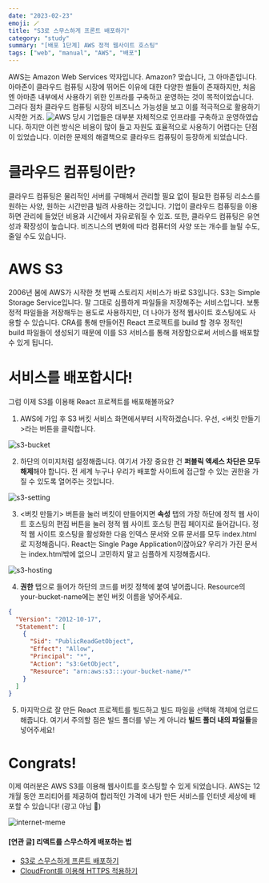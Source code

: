 ```yaml
---
date: "2023-02-23"
emoji: 🪄
title: "S3로 스무스하게 프론트 배포하기"
category: "study"
summary: "[배포 1단계] AWS 정적 웹사이트 호스팅"
tags: ["web", "manual", "AWS", "배포"]
---
```


AWS는 Amazon Web Services 약자입니다. Amazon? 맞습니다, 그 아마존입니다. 아마존이 클라우드 컴퓨팅 시장에 뛰어든 이유에 대한 다양한 썰들이 존재하지만, 처음엔 아마존 내부에서 사용하기 위한 인프라를 구축하고 운영하는 것이 목적이었습니다. 그러다 점차 클라우드 컴퓨팅 시장의 비즈니스 가능성을 보고 이를 적극적으로 활용하기 시작한 거죠.
![AWS](https://user-images.githubusercontent.com/105091138/232197624-f1378fff-d807-48cb-b3ec-eac4e0e3600c.png)
당시 기업들은 대부분 자체적으로 인프라를 구축하고 운영하였습니다. 하지만 이런 방식은 비용이 많이 들고 자원도 효율적으로 사용하기 어렵다는 단점이 있었습니다. 이러한 문제의 해결책으로 클라우드 컴퓨팅이 등장하게 되었습니다.

# 클라우드 컴퓨팅이란?

클라우드 컴퓨팅은 물리적인 서버를 구매해서 관리할 필요 없이 필요한 컴퓨팅 리소스를 원하는 사양, 원하는 시간만큼 빌려 사용하는 것입니다. 기업이 클라우드 컴퓨팅을 이용하면 관리에 들었던 비용과 시간에서 자유로워질 수 있죠. 또한, 클라우드 컴퓨팅은 유연성과 확장성이 높습니다. 비즈니스의 변화에 따라 컴퓨터의 사양 또는 개수를 늘릴 수도, 줄일 수도 있습니다.

# AWS S3

2006년 봄에 AWS가 시작한 첫 번째 스토리지 서비스가 바로 S3입니다. S3는 Simple Storage Service입니다. 말 그대로 심플하게 파일들을 저장해주는 서비스입니다. 보통 정적 파일들을 저장해두는 용도로 사용하지만, 더 나아가 정적 웹사이트 호스팅에도 사용할 수 있습니다. CRA를 통해 만들어진 React 프로젝트를 build 할 경우 정적인 build 파일들이 생성되기 때문에 이를 S3 서비스를 통해 저장함으로써 서비스를 배포할 수 있게 됩니다.

# 서비스를 배포합시다!

그럼 이제 S3를 이용해 React 프로젝트를 배포해볼까요?

1. AWS에 가입 후 S3 버킷 서비스 화면에서부터 시작하겠습니다. 우선, <버킷 만들기>라는 버튼을 클릭합니다.

![s3-bucket](https://user-images.githubusercontent.com/105091138/232241620-e7845a12-6c29-4e13-96be-6b6da1fa529b.png)

2. 하단의 이미지처럼 설정해줍니다. 여기서 가장 중요한 건 **퍼블릭 액세스 차단은 모두 해제**해야 합니다. 전 세계 누구나 우리가 배포할 사이트에 접근할 수 있는 권한을 가질 수 있도록 열어주는 것입니다.

![s3-setting](https://user-images.githubusercontent.com/105091138/232242414-c47c867a-9ee2-4123-a3b7-b3816f048c8d.png)

3. <버킷 만들기> 버튼을 눌러 버킷이 만들어지면 **속성** 탭의 가장 하단에 정적 웹 사이트 호스팅의 편집 버튼을 눌러 정적 웹 사이트 호스팅 편집 페이지로 들어갑니다. 정적 웹 사이트 호스팅을 활성화한 다음 인덱스 문서와 오류 문서를 모두 index.html로 지정해줍니다. React는 Single Page Application이잖아요? 우리가 가진 문서는 index.html밖에 없으니 고민하지 말고 심플하게 지정해줍시다.

![s3-hosting](https://user-images.githubusercontent.com/105091138/232242828-c6155f3d-f8f2-4d4a-99a4-20c107e015cf.png)

4. **권한** 탭으로 들어가 하단의 코드를 버킷 정책에 붙여 넣어줍니다. Resource의 your-bucket-name에는 본인 버킷 이름을 넣어주세요.

```json
{
  "Version": "2012-10-17",
  "Statement": [
    {
      "Sid": "PublicReadGetObject",
      "Effect": "Allow",
      "Principal": "*",
      "Action": "s3:GetObject",
      "Resource": "arn:aws:s3:::your-bucket-name/*"
    }
  ]
}
```

5. 마지막으로 잘 만든 React 프로젝트를 빌드하고 빌드 파일을 선택해 객체에 업로드해줍니다. 여기서 주의할 점은 빌드 폴더를 넣는 게 아니라 **빌드 폴더 내의 파일들**을 넣어주세요!

# Congrats!

이제 여러분은 AWS S3를 이용해 웹사이트를 호스팅할 수 있게 되었습니다. AWS는 12개월 동안 프리티어를 제공하여 합리적인 가격에 내가 만든 서비스를 인터넷 세상에 배포할 수 있습니다! (광고 아님 🤔)

![internet-meme](https://images.squarespace-cdn.com/content/v1/61004d79242dd506873b769a/4a1da6a9-3968-4a27-9a6b-c4f5731d37c8/online.gif)

#### [연관 글] 리액트를 스무스하게 배포하는 법

- [S3로 스무스하게 프론트 배포하기](https://sol-pine.github.io/react-deploy-with-s3/)
- [CloudFront를 이용해 HTTPS 적용하기](https://sol-pine.github.io/aws-cloudfront/)
